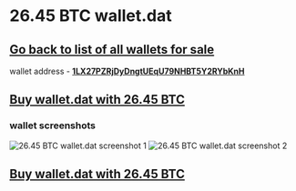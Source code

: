 # 26.45 BTC wallet.dat 

## [Go back to list of all wallets for sale](https://mady2077.github.io/walletBTC/)

wallet address - **[1LX27PZRjDyDngtUEqU79NHBT5Y2RYbKnH](https://www.blockchain.com/btc/address/1LX27PZRjDyDngtUEqU79NHBT5Y2RYbKnH)**

## [Buy wallet.dat with 26.45 BTC](https://satoshidisk.com/pay/CBUqoH)

### wallet screenshots

![26.45 BTC wallet.dat screenshot 1](https://i.imgur.com/CT88CMg.png)
![26.45 BTC wallet.dat screenshot 2](https://i.imgur.com/l1sOekb.png)


## [Buy wallet.dat with 26.45 BTC](https://satoshidisk.com/pay/CBUqoH)